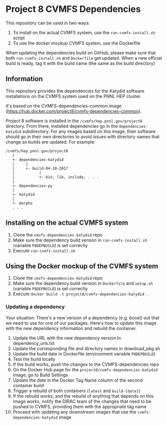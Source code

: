 # Project 8 CVMFS Dependencies

This repository can be used in two ways:

1. To install on the actual CVMFS system, use the `run-cvmfs-install.sh` script
1. To use the docker mockup CVMFS system, use the Dockerfile

When updating the dependencies build on GitHub, please make sure that both `run-cvmfs-install.sh` and `Dockerfile` get updated.  When a new official build is ready, tag it with the build name (the same as the build directory)

## Information

This repository provides the dependencies for the Katydid software installations on the CVMFS system used on the PNNL HEP cluster.

It's based on the CVMFS-dependencies-common image (https://hub.docker.com/project8/cvmfs-dependencies-common).

Project 8 software is installed in the `/cvmfs/hep.pnnl.gov/project8` directory.  From there, installed dependencies go in the `dependencies-katydid` subdirectory.  For any images based on this image, their software should go in their own directories to avoid issues with directory names that change as builds are updated.  For example:

```
/cvmfs/hep.pnnl.gov/project8
   |
   +- dependencies-katydid
   |     |
   |     +- build-04-10-2017
   |           |
   |           +- bin, lib, include, . . .
   |
   +- dependencies-py
   |
   +- katydid
   |
   +- morpho
   . . .
```

## Installing on the actual CVMFS system

1. Clone the `cmvfs-dependencies-katydid` repo
1. Make sure the dependency build version in `run-cvmfs-install.sh` (variable `P8DEPBUILD`) is set correctly
1. Execute `run-cvmfs-install.sh`

## Using the Docker mockup of the CVMFS system

1. Clone the `cmvfs-dependencies-katydid` repo
1. Make sure the dependency build version in `Dockerfile` and `setup.sh` (variable `P8DEPBUILD`) is set correctly
1. Execute `docker build -t project8/cvmfs-dependencies-katydid .`

### Updating a dependency

Your situation: There's a new version of a dependency (e.g. boost) out that we need to use for one of our packages.  Here's how to update this image with the new dependency information and rebuild the container.

1. Update the URL with the new dependency version in dependency_urls.txt
1. Update the corresponding file and directory names in download_pkg.sh
1. Update the build date in Dockerfile (environment variable `P8DEPBUILD`)
1. Test the build locally
1. If the build works, push the changes to the CVMFS-dependencies repo
1. On the Docker Hub page for the `project8/cvmfs-dependencies-katydid` image, go to Build Settings
1. Update the date in the Docker Tag Name column of the second container build
1. Trigger a rebuild of both containers (`latest` and `build-[date]`)
1. If the rebuild works, and the rebuild of anything that depends on this image works, notify the DIRAC team of the changes that need to be pushed to CVMFS, providing them with the appropriate tag name
1. Proceed with updating any downstream images that use the `cvmfs-dependencies-katydid` image
